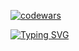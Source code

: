 [![codewars](https://www.codewars.com/users/kirill_uroven/badges/small)](https://www.codewars.com/users/kirill_uroven) 

[![Typing SVG](https://readme-typing-svg.herokuapp.com?font=Fira+Code&pause=1000&color=632BF7&background=FF000000&multiline=true&width=435&lines=Software+engineer;I+am+currently+looking+for+a+job)](https://git.io/typing-svg)
